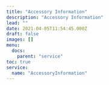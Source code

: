 ```yaml
---
title: "Accessory Information"
description: "Accessory Information"
lead: ""
date: 2021-04-05T11:54:45.000Z
draft: false
images: []
menu:
  docs:
    parent: "service"
toc: true
service:
  name: "AccessoryInformation"
---
```

